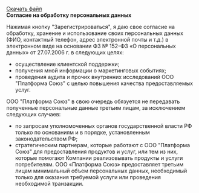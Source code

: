 ﻿[Скачать файл](./docs/agrement.docx)  
**Согласие на обработку персональных данных**

Нажимая кнопку "Зарегистрироваться", я даю свое согласие на обработку, хранение и использование своих персональных данных (ФИО, контактный телефон, адрес электронной почты и т.д.) в электронном виде на основании ФЗ № 152-ФЗ «О персональных данных» от 27.07.2006 г. в следующих целях: 

- осуществление клиентской поддержки;
- получения мной информации о маркетинговых событиях;
- проведения аудита и прочих внутренних исследований ООО "Платформа Союз" с целью повышения качества предоставляемых услуг.

ООО "Платформа Союз" в свою очередь обязуется не передавать полученные персональные данные третьим лицам, за исключением следующих случаев: 

- по запросам уполномоченных органов государственной власти РФ только по основаниям и в порядке, установленным законодательством РФ; 
- стратегическим партнерам, которые работают с ООО "Платформа Союз" для предоставления продуктов и услуг, или тем из них, которые помогают Компании реализовывать продукты и услуги потребителям. ООО «Платформа Союз» предоставляет третьим лицам минимальный объем персональных данных, необходимый только для оказания требуемой услуги или проведения необходимой транзакции.
